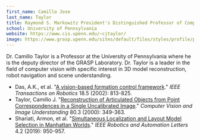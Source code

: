 ```yaml
---
first_name: Camillo Jose 
last_name: Taylor
title: Raymond S. Markowitz President's Distinguished Professor of Computer and Information Science
school: University of Pennsylvania
website: https://www.cis.upenn.edu/~cjtaylor/
image: https://www.grasp.upenn.edu/sites/default/files/styles/profile/public/images/taylor_3501_0.jpg
---
```

Dr. Camillo Taylor is a Professor at the University of Pennsylvania where he is the deputy director of the GRASP Laboratory. 
Dr. Taylor is a leader in the field of computer vision with specific interest in 3D model reconstruction, robot navigation and scene understanding.
* Das, A.K., et al. "[A vision-based formation control framework](https://ieeexplore.ieee.org/abstract/document/1068000)." _IEEE Transactions on Robotics_ 18.5 (2002): 813-825.
* Taylor, Camillo J. "[Reconstruction of Articulated Objects from Point Correspondences in a Single Uncalibrated Image](https://www.sciencedirect.com/science/article/abs/pii/S1077314200908786)." _Computer Vision and Image Understanding_ 80.3 (2000): 349-363.
* Shariati, Armon, et al. "[Simultaneous Localization and Layout Model Selection in Manhattan Worlds](https://ieeexplore.ieee.org/abstract/document/8613887)." _IEEE Robotics and Automation Letters_ 4.2 (2019): 950-957.
